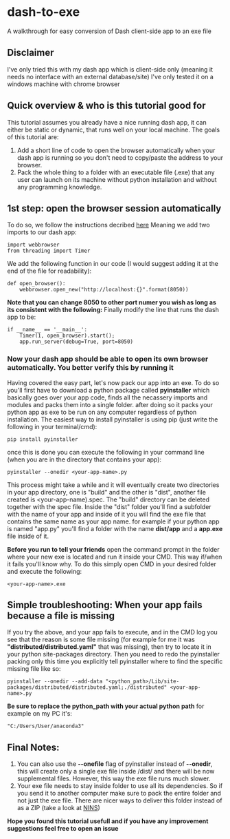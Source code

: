 # dash-to-exe
A walkthrough for easy conversion of Dash client-side app to an exe file

## Disclaimer
I've only tried this with my dash app which is client-side only (meaning it needs no interface with an external database/site)
I've only tested it on a windows machine with chrome browser

## Quick overview & who is this tutorial good for
This tutorial assumes you already have a nice running dash app, it can either be static or dynamic, that runs well on your local machine.
The goals of this tutorial are:
1. Add a short line of code to open the browser automatically when your dash app is running so you don't need to copy/paste the
address to your browser.
2. Pack the whole thing to a folder with an executable file (.exe) that any user can launch on its machine without python installation
and without any programming knowledge.

## 1st step: open the browser session automatically
To do so, we follow the instructions decribed [here]('https://community.plotly.com/t/auto-open-browser-window-with-dash/31948/2')
Meaning we add two imports to our dash app:
~~~
import webbrowser
from threading import Timer
~~~
We add the following function in our code (I would suggest adding it at the end of the file for readability):
~~~
def open_browser():
	webbrowser.open_new("http://localhost:{}".format(8050))
~~~
**Note that you can change 8050 to other port numer you wish as long as its consistent with the following:**
Finally modify the line that runs the dash app to be:
~~~
if __name__ == '__main__':
    Timer(1, open_browser).start();
    app.run_server(debug=True, port=8050)
~~~

### Now your dash app should be able to open its own browser automatically. You better verify this by running it

Having covered the easy part, let's now pack our app into an exe.
To do so you'll first have to download a python package called **pyinstaller** which basically goes over your app code, finds all the necassery imports and modules
and packs them into a single folder. after doing so it packs your python app as exe to be run on any computer regardless of python installation.
The easiest way to install pyinstaller is using pip (just write the following in your terminal/cmd):
~~~
pip install pyinstaller
~~~
once this is done you can execute the following in your command line (when you are in the directory that contains your app):
~~~
pyinstaller --onedir <your-app-name>.py
~~~
This process might take a while and it will eventually create two directories in your app directory, one is "build" and the other is "dist", another file created is <your-app-name).spec.
The "build" directory can be deleted together with the spec file.
Inside the "dist" folder you'll find a subfolder with the name of your app and inside of it you will find the exe file that contains the same name as your app name.
for example if your python app is named "app.py" you'll find a folder with the name **dist/app** and a **app.exe** file inside of it.

**Before you run to tell your friends** open the command prompt in the folder where your new exe is located and run it inside your CMD.
This way if/when it fails you'll know why. To do this simply open CMD in your desired folder and execute the following:
~~~
<your-app-name>.exe
~~~

## Simple troubleshooting: When your app fails because a file is missing
If you try the above, and your app fails to execute, and in the CMD log you see that the reason is some file missing (for example for me it was **"distributed/distributed.yaml"** that was missing), then try to locate it in your python site-packages directory. Then you need to redo the pyinstaller packing only this time you explicitly tell pyinstaller where to find the specific missing file like so:
~~~
pyinstaller --onedir --add-data "<python_path>/Lib/site-packages/distributed/distributed.yaml;./distributed" <your-app-name>.py
~~~
**Be sure to replace the python_path with your actual python path** for example on my PC it's:
~~~
"C:/Users/User/anaconda3"
~~~

## Final Notes:
1. You can also use the **--onefile** flag of pyinstaller instead of **--onedir**, this will create only a single exe file inside /dist/<your-app-name> and there will be now supplemental files. However, this way the exe file runs much slower.
2. Your exe file needs to stay inside <your-app-name> folder to use all its dependencies. So if you send it to another computer make sure to pack the entire folder and not just the exe file. There are nicer ways to deliver this folder instead of as a ZIP (take a look at [NINS]('https://youtu.be/UZX5kH72Yx4?t=330'))
	
**Hope you found this tutorial usefull and if you have any improvement suggestions feel free to open an issue**

